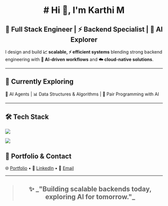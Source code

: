 <h1 align="center"># Hi 👋, I'm Karthi M</h1>

<h2 align="center">🚀 Full Stack Engineer | ⚡ Backend Specialist | 🤖 AI Explorer</h2>

<p>
  I design and build <b>📈 scalable, ⚡ efficient systems</b> blending strong backend engineering with 
  <b>🤝 AI-driven workflows</b> and <b>☁️ cloud-native solutions</b>.
</p> 

---
<!-- Currently Exploring -->
<h2>🌱 Currently Exploring</h2>
<p>
  🤖 AI Agents | 📊 Data Structures & Algorithms | 🤝 Pair Programming with AI
</p>

---

<!-- Tech Stack -->
<h2>🛠️ Tech Stack</h2>

<p>
  <img src="https://skillicons.dev/icons?i=js,ts,nodejs,express,nest,react,nextjs,python,docker,mysql,mongodb,redis,jenkins,git" />
</p>

<p>
  <img src="https://skillicons.dev/icons?i=aws,ec2,sqs,sns,s3,ses" />
</p>

<!-- Portfolio -->
<h2>📂 Portfolio & Contact</h2>

<p>
  🌐 <a href="https://portfolio.gravitycodes.com" target="_blank">Portfolio</a> • 
  💼 <a href="https://linkedin.com/in/karthi-munirathinam-0812166a" target="_blank">LinkedIn</a> •
  📧 <a href="mailto:karthiraja268@email.com">Email</a>
</p>

---

> <h2 align="center">✨ _"Building scalable backends today, exploring AI for tomorrow."_ </h2>
